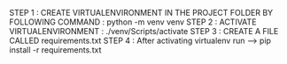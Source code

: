 STEP 1 : CREATE VIRTUALENVIRONMENT IN THE PROJECT FOLDER BY FOLLOWING COMMAND : python -m venv venv
STEP 2 : ACTIVATE VIRTUALENVIRONMENT :  ./venv/Scripts/activate
STEP 3 : CREATE A FILE CALLED requirements.txt
STEP 4 : After activating virtualenv run --> pip install -r requirements.txt

